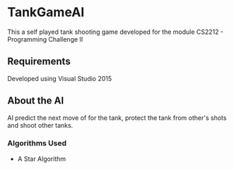 # TankGameAI
This a self played tank shooting game developed for the module CS2212 - Programming Challenge II

## Requirements
Developed using Visual Studio 2015

## About the AI
AI predict the next move of for the tank, protect the tank from other's shots and shoot other tanks. 

### Algorithms Used
* A Star Algorithm

